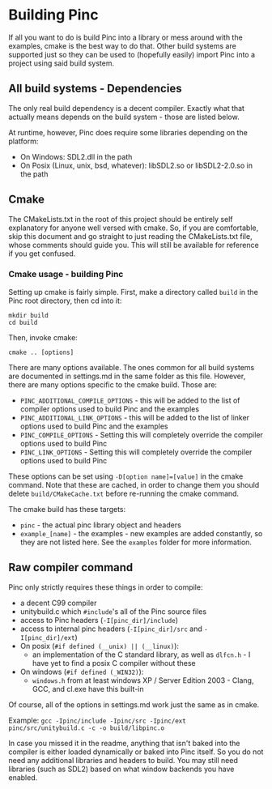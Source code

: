 # Building Pinc

If all you want to do is build Pinc into a library or mess around with the examples, cmake is the best way to do that. Other build systems are supported just so they can be used to (hopefully easily) import Pinc into a project using said build system.

## All build systems - Dependencies

The only real build dependency is a decent compiler. Exactly what that actually means depends on the build system - those are listed below.

At runtime, however, Pinc does require some libraries depending on the platform:
- On Windows: SDL2.dll in the path
- On Posix (Linux, unix, bsd, whatever): libSDL2.so or libSDL2-2.0.so in the path

## Cmake

The CMakeLists.txt in the root of this project should be entirely self explanatory for anyone well versed with cmake. So, if you are comfortable, skip this document and go straight to just reading the CMakeLists.txt file, whose comments should guide you. This will still be available for reference if you get confused.

### Cmake usage - building Pinc

Setting up cmake is fairly simple. First, make a directory called `build` in the Pinc root directory, then cd into it:
```
mkdir build
cd build
```

Then, invoke cmake:
```
cmake .. [options]
```

There are many options available. The ones common for all build systems are documented in settings.md in the same folder as this file.
However, there are many options specific to the cmake build. Those are:
- `PINC_ADDITIONAL_COMPILE_OPTIONS` - this will be added to the list of compiler options used to build Pinc and the examples
- `PINC_ADDITIONAL_LINK_OPTIONS` - this will be added to the list of linker options used to build Pinc and the examples
- `PINC_COMPILE_OPTIONS` - Setting this will completely override the compiler options used to build Pinc
- `PINC_LINK_OPTIONS` - Setting this will completely override the compiler options used to build Pinc

These options can be set using `-D[option name]=[value]` in the cmake command. Note that these are cached, in order to change them you should delete `build/CMakeCache.txt` before re-running the cmake command.

The cmake build has these targets:
- `pinc` - the actual pinc library object and headers
- `example_[name]` - the examples - new examples are added constantly, so they are not listed here. See the `examples` folder for more information.

## Raw compiler command

Pinc only strictly requires these things in order to compile:
- a decent C99 compiler
- unitybuild.c which `#include`'s all of the Pinc source files
- access to Pinc headers (`-I[pinc_dir]/include`)
- access to internal pinc headers (`-I[pinc_dir]/src` and `-I[pinc_dir]/ext`)
- On posix (`#if defined (__unix) || (__linux)`):
    - an implementation of the C standard library, as well as `dlfcn.h` - I have yet to find a posix C compiler without these
- On windows (`#if defined (_WIN32)`):
    - `windows.h` from at least windows XP / Server Edition 2003 - Clang, GCC, and cl.exe have this built-in

Of course, all of the options in settings.md work just the same as in cmake.

Example: `gcc -Ipinc/include -Ipinc/src -Ipinc/ext pinc/src/unitybuild.c -c -o build/libpinc.o`

In case you missed it in the readme, anything that isn't baked into the compiler is either loaded dynamically or baked into Pinc itself. So you do not need any additional libraries and headers to build. You may still need libraries (such as SDL2) based on what window backends you have enabled.
